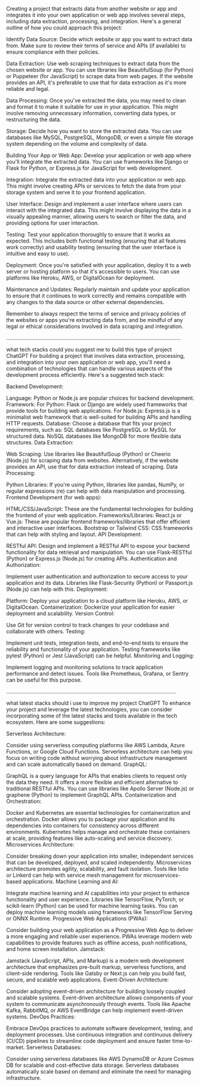 Creating a project that extracts data from another website or app and integrates it into your own application or web app involves several steps, including data extraction, processing, and integration. Here's a general outline of how you could approach this project:

Identify Data Source: Decide which website or app you want to extract data from. Make sure to review their terms of service and APIs (if available) to ensure compliance with their policies.

Data Extraction: Use web scraping techniques to extract data from the chosen website or app. You can use libraries like BeautifulSoup (for Python) or Puppeteer (for JavaScript) to scrape data from web pages. If the website provides an API, it's preferable to use that for data extraction as it's more reliable and legal.

Data Processing: Once you've extracted the data, you may need to clean and format it to make it suitable for use in your application. This might involve removing unnecessary information, converting data types, or restructuring the data.

Storage: Decide how you want to store the extracted data. You can use databases like MySQL, PostgreSQL, MongoDB, or even a simple file storage system depending on the volume and complexity of data.

Building Your App or Web App: Develop your application or web app where you'll integrate the extracted data. You can use frameworks like Django or Flask for Python, or Express.js for JavaScript for web development.

Integration: Integrate the extracted data into your application or web app. This might involve creating APIs or services to fetch the data from your storage system and serve it to your frontend application.

User Interface: Design and implement a user interface where users can interact with the integrated data. This might involve displaying the data in a visually appealing manner, allowing users to search or filter the data, and providing options for user interaction.

Testing: Test your application thoroughly to ensure that it works as expected. This includes both functional testing (ensuring that all features work correctly) and usability testing (ensuring that the user interface is intuitive and easy to use).

Deployment: Once you're satisfied with your application, deploy it to a web server or hosting platform so that it's accessible to users. You can use platforms like Heroku, AWS, or DigitalOcean for deployment.

Maintenance and Updates: Regularly maintain and update your application to ensure that it continues to work correctly and remains compatible with any changes to the data source or other external dependencies.

Remember to always respect the terms of service and privacy policies of the websites or apps you're extracting data from, and be mindful of any legal or ethical considerations involved in data scraping and integration.

....................................................................................................................

what tech stacks could you suggest me to build this type of project
ChatGPT
For building a project that involves data extraction, processing, and integration into your own application or web app, you'll need a combination of technologies that can handle various aspects of the development process efficiently. Here's a suggested tech stack:

Backend Development:

Language: Python or Node.js are popular choices for backend development.
Framework:
For Python: Flask or Django are widely used frameworks that provide tools for building web applications.
For Node.js: Express.js is a minimalist web framework that is well-suited for building APIs and handling HTTP requests.
Database: Choose a database that fits your project requirements, such as:
SQL databases like PostgreSQL or MySQL for structured data.
NoSQL databases like MongoDB for more flexible data structures.
Data Extraction:

Web Scraping: Use libraries like BeautifulSoup (Python) or Cheerio (Node.js) for scraping data from websites. Alternatively, if the website provides an API, use that for data extraction instead of scraping.
Data Processing:

Python Libraries: If you're using Python, libraries like pandas, NumPy, or regular expressions (re) can help with data manipulation and processing.
Frontend Development (for web apps):

HTML/CSS/JavaScript: These are the fundamental technologies for building the frontend of your web application.
Frameworks/Libraries:
React.js or Vue.js: These are popular frontend frameworks/libraries that offer efficient and interactive user interfaces.
Bootstrap or Tailwind CSS: CSS frameworks that can help with styling and layout.
API Development:

RESTful API: Design and implement a RESTful API to expose your backend functionality for data retrieval and manipulation. You can use Flask-RESTful (Python) or Express.js (Node.js) for creating APIs.
Authentication and Authorization:

Implement user authentication and authorization to secure access to your application and its data. Libraries like Flask-Security (Python) or Passport.js (Node.js) can help with this.
Deployment:

Platform: Deploy your application to a cloud platform like Heroku, AWS, or DigitalOcean.
Containerization: Dockerize your application for easier deployment and scalability.
Version Control:

Use Git for version control to track changes to your codebase and collaborate with others.
Testing:

Implement unit tests, integration tests, and end-to-end tests to ensure the reliability and functionality of your application. Testing frameworks like pytest (Python) or Jest (JavaScript) can be helpful.
Monitoring and Logging:

Implement logging and monitoring solutions to track application performance and detect issues. Tools like Prometheus, Grafana, or Sentry can be useful for this purpose.


.................................................................................................................

what latest stacks should i use to improve my project
ChatGPT
To enhance your project and leverage the latest technologies, you can consider incorporating some of the latest stacks and tools available in the tech ecosystem. Here are some suggestions:

Serverless Architecture:

Consider using serverless computing platforms like AWS Lambda, Azure Functions, or Google Cloud Functions. Serverless architecture can help you focus on writing code without worrying about infrastructure management and can scale automatically based on demand.
GraphQL:

GraphQL is a query language for APIs that enables clients to request only the data they need. It offers a more flexible and efficient alternative to traditional RESTful APIs. You can use libraries like Apollo Server (Node.js) or graphene (Python) to implement GraphQL APIs.
Containerization and Orchestration:

Docker and Kubernetes are essential technologies for containerization and orchestration. Docker allows you to package your application and its dependencies into containers for consistency across different environments. Kubernetes helps manage and orchestrate these containers at scale, providing features like auto-scaling and service discovery.
Microservices Architecture:

Consider breaking down your application into smaller, independent services that can be developed, deployed, and scaled independently. Microservices architecture promotes agility, scalability, and fault isolation. Tools like Istio or Linkerd can help with service mesh management for microservices-based applications.
Machine Learning and AI:

Integrate machine learning and AI capabilities into your project to enhance functionality and user experience. Libraries like TensorFlow, PyTorch, or scikit-learn (Python) can be used for machine learning tasks. You can deploy machine learning models using frameworks like TensorFlow Serving or ONNX Runtime.
Progressive Web Applications (PWAs):

Consider building your web application as a Progressive Web App to deliver a more engaging and reliable user experience. PWAs leverage modern web capabilities to provide features such as offline access, push notifications, and home screen installation.
Jamstack:

Jamstack (JavaScript, APIs, and Markup) is a modern web development architecture that emphasizes pre-built markup, serverless functions, and client-side rendering. Tools like Gatsby or Next.js can help you build fast, secure, and scalable web applications.
Event-Driven Architecture:

Consider adopting event-driven architecture for building loosely coupled and scalable systems. Event-driven architecture allows components of your system to communicate asynchronously through events. Tools like Apache Kafka, RabbitMQ, or AWS EventBridge can help implement event-driven systems.
DevOps Practices:

Embrace DevOps practices to automate software development, testing, and deployment processes. Use continuous integration and continuous delivery (CI/CD) pipelines to streamline code deployment and ensure faster time-to-market.
Serverless Databases:

Consider using serverless databases like AWS DynamoDB or Azure Cosmos DB for scalable and cost-effective data storage. Serverless databases automatically scale based on demand and eliminate the need for managing infrastructure.
